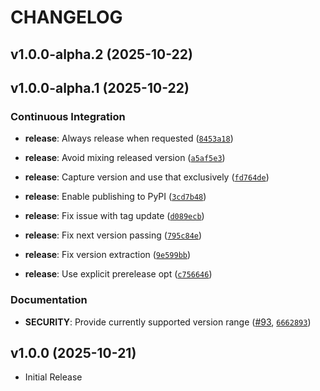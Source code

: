 # CHANGELOG

<!-- version list -->

## v1.0.0-alpha.2 (2025-10-22)


## v1.0.0-alpha.1 (2025-10-22)

### Continuous Integration

- **release**: Always release when requested
  ([`8453a18`](https://github.com/jentic/jentic-openapi-tools/commit/8453a18319f0bac28f07c4baed0269e6d61e389b))

- **release**: Avoid mixing released version
  ([`a5af5e3`](https://github.com/jentic/jentic-openapi-tools/commit/a5af5e3370148d483445e3d29e01b0cfe1f32017))

- **release**: Capture version and use that exclusively
  ([`fd764de`](https://github.com/jentic/jentic-openapi-tools/commit/fd764de14242a35e7621cdbc3b36dd6b21177289))

- **release**: Enable publishing to PyPI
  ([`3cd7b48`](https://github.com/jentic/jentic-openapi-tools/commit/3cd7b489c9614b6855a3a23f49234e15cb5c7e5c))

- **release**: Fix issue with tag update
  ([`d089ecb`](https://github.com/jentic/jentic-openapi-tools/commit/d089ecbb351bb021b09c4b76a7381a02aa3ceee5))

- **release**: Fix next version passing
  ([`795c84e`](https://github.com/jentic/jentic-openapi-tools/commit/795c84e5f09fde8fa184b035b9394c8eb1532a2b))

- **release**: Fix version extraction
  ([`9e599bb`](https://github.com/jentic/jentic-openapi-tools/commit/9e599bb00f7a3fb61e841271bbea34d5336a4c55))

- **release**: Use explicit prerelease opt
  ([`c756646`](https://github.com/jentic/jentic-openapi-tools/commit/c756646cd879226d3339af2c97b8a29019cd35e3))

### Documentation

- **SECURITY**: Provide currently supported version range
  ([#93](https://github.com/jentic/jentic-openapi-tools/pull/93),
  [`6662893`](https://github.com/jentic/jentic-openapi-tools/commit/6662893795efaecc17c32aeac8983125e10ccfdc))


## v1.0.0 (2025-10-21)

- Initial Release
